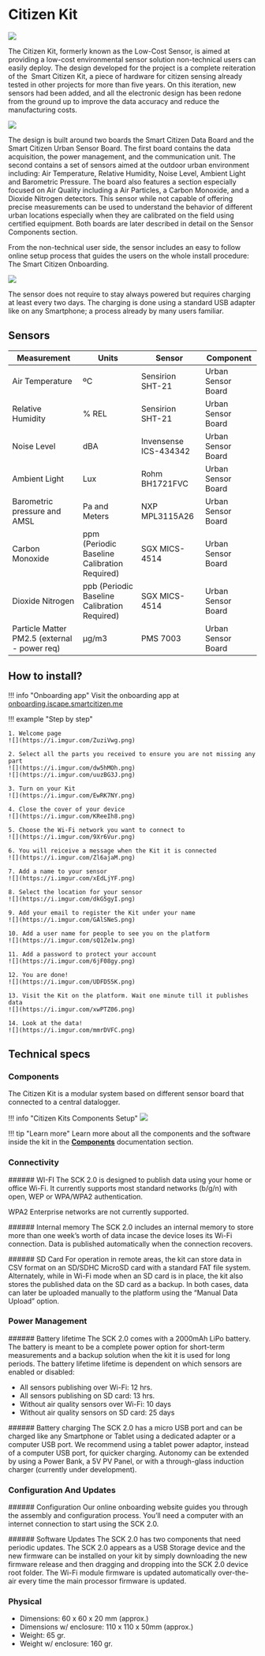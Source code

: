 Citizen Kit
===========

![](https://i.imgur.com/zv4cwc3.jpg)

The Citizen Kit, formerly known as the Low-Cost Sensor, is aimed at providing a low-cost environmental sensor solution non-technical users can easily deploy. The design developed for the project is a complete reiteration of the  Smart Citizen Kit, a piece of hardware for citizen sensing already tested in other projects for more than five years. On this iteration, new sensors had been added, and all the electronic design has been redone from the ground up to improve the data accuracy and reduce the manufacturing costs.

![](https://i.imgur.com/KH6Kny0.jpg)

The design is built around two boards the Smart Citizen Data Board and the Smart Citizen Urban Sensor Board. The first board contains the data acquisition, the power management, and the communication unit. The second contains a set of sensors aimed at the outdoor urban environment including: Air Temperature, Relative Humidity, Noise Level, Ambient Light and Barometric Pressure. The board also features a section especially focused on Air Quality including a Air Particles, a Carbon Monoxide, and a Dioxide Nitrogen detectors. This sensor while not capable of offering precise measurements can be used to understand the behavior of different urban locations especially when they are calibrated on the field using certified equipment. Both boards are later described in detail on the Sensor Components section.

From the non-technical user side, the sensor includes an easy to follow online setup process that guides the users on the whole install procedure: The Smart Citizen Onboarding.

![](https://i.imgur.com/NfWr2Rg.jpg)

The sensor does not require to stay always powered but requires charging at least every two days. The charging is done using a standard USB adapter like on any Smartphone; a process already by many users familiar.

## Sensors

| Measurement                                  | Units                                        | Sensor                | Component              |
|----------------------------------------------|----------------------------------------------|-----------------------|--------------------|
| Air Temperature                              | ºC                                           | Sensirion SHT-21      | Urban Sensor Board |
| Relative Humidity                            | % REL                                        | Sensirion SHT-21      | Urban Sensor Board |
| Noise Level                                  | dBA                                | Invensense ICS-434342 | Urban Sensor Board |
| Ambient Light                                | Lux                                          | Rohm BH1721FVC        | Urban Sensor Board |
| Barometric pressure and AMSL                 | Pa and Meters                                | NXP MPL3115A26        | Urban Sensor Board |
| Carbon Monoxide                              | ppm (Periodic Baseline Calibration Required) | SGX MICS-4514         | Urban Sensor Board |
| Dioxide Nitrogen                             | ppb (Periodic Baseline Calibration Required) | SGX MICS-4514         | Urban Sensor Board |
| Particle Matter PM2.5 (external - power req) | µg/m3                                        | PMS 7003              | Urban Sensor Board |

## How to install?

!!! info "Onboarding app"
	Visit the onboarding app at [onboarding.iscape.smartcitizen.me](https://onboarding.iscape.smartcitizen.me)

!!! example "Step by step"

	1. Welcome page
	![](https://i.imgur.com/ZuziVwg.png)

	2. Select all the parts you received to ensure you are not missing any part
	![](https://i.imgur.com/dw5hMOh.png)
	![](https://i.imgur.com/uuzBG3J.png)

	3. Turn on your Kit
	![](https://i.imgur.com/EwRK7NY.png)

	4. Close the cover of your device
	![](https://i.imgur.com/KReeIh8.png)

	5. Choose the Wi-Fi network you want to connect to
	![](https://i.imgur.com/9Xr6Vur.png)

	6. You will reiceive a message when the Kit it is connected
	![](https://i.imgur.com/Zl6ajaM.png)

	7. Add a name to your sensor
	![](https://i.imgur.com/xEdLjYF.png)

	8. Select the location for your sensor
	![](https://i.imgur.com/dkG5gyI.png)

	9. Add your email to register the Kit under your name
	![](https://i.imgur.com/GAlSNeS.png)

	10. Add a user name for people to see you on the platform
	![](https://i.imgur.com/sQ1Ze1w.png)

	11. Add a password to protect your account
	![](https://i.imgur.com/6jF08gy.png)

	12. You are done!
	![](https://i.imgur.com/UDFD55K.png)

	13. Visit the Kit on the platform. Wait one minute till it publishes data
	![](https://i.imgur.com/xwPTZ06.png)

	14. Look at the data!
	![](https://i.imgur.com/mmrDVFC.png)




## Technical specs

### Components

The Citizen Kit is a modular system based on different sensor board that connected to a central datalogger.

!!! info "Citizen Kits Components Setup"
    ![](https://i.imgur.com/il20Xqa.png)

!!! tip "Learn more"
    Learn more about all the components and the software inside the kit in the [**Components**](/Components) documentation section.

### Connectivity

###### WI-FI
The SCK 2.0 is designed to publish data using your home or office Wi-Fi. It currently supports most standard networks (b/g/n) with open, WEP or WPA/WPA2 authentication. 

WPA2 Enterprise networks are not currently supported.

###### Internal memory
The SCK 2.0 includes an internal memory to store more than one week’s worth of data incase the device loses its Wi-Fi connection. Data is published automatically when the connection recovers.

###### SD Card
For operation in remote areas, the kit can store data in CSV format on an SD/SDHC MicroSD card with a standard FAT file system. Alternately, while in Wi-Fi mode when an SD card is in place, the kit also stores the published data on the SD card as a backup. In both cases, data can later  be uploaded manually to the platform using the “Manual Data Upload” option.

### Power Management

###### Battery lifetime
The SCK 2.0 comes with a 2000mAh LiPo battery. The battery is meant to be a complete power option for short-term measurements and a backup solution when the kit it is used for long periods. The battery lifetime lifetime is dependent on which sensors are enabled or disabled:

* All sensors publishing over Wi-Fi: 12 hrs.
* All sensors publishing on SD card: 13 hrs.
* Without air quality sensors over Wi-Fi: 10 days
* Without air quality sensors on SD card: 25 days

###### Battery charging
The SCK 2.0 has a micro USB port and can be charged like any Smartphone or Tablet using a dedicated adapter or a computer USB port. 
We recommend using a tablet power adaptor, instead of a computer USB port, for quicker charging. Autonomy can be extended by using a Power Bank, a 5V PV Panel, or with a through-glass induction charger (currently under development).

### Configuration And Updates

###### Configuration
Our online onboarding website guides you through the assembly and configuration process. You’ll need a computer with an internet connection to start using the SCK 2.0.

###### Software Updates
The SCK 2.0 has two components that need periodic updates. The SCK 2.0 appears as a USB Storage device and the new firmware can be installed on your kit by simply downloading the new firmware release and then dragging and dropping into the SCK 2.0 device root folder. The Wi-Fi module firmware is updated automatically over-the-air every time the main processor firmware is updated.

### Physical

* Dimensions: 60 x 60 x 20 mm (approx.)
* Dimensions w/ enclosure: 110 x 110 x 50mm (approx.)
* Weight: 65 gr.
* Weight w/ enclosure: 160 gr.



